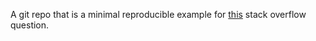 A git repo that is a minimal reproducible example for [this](https://stackoverflow.com/questions/58750777/how-do-i-fix-a-git-subtree-after-the-upstream-project-force-pushed-onto-master) stack overflow question.
